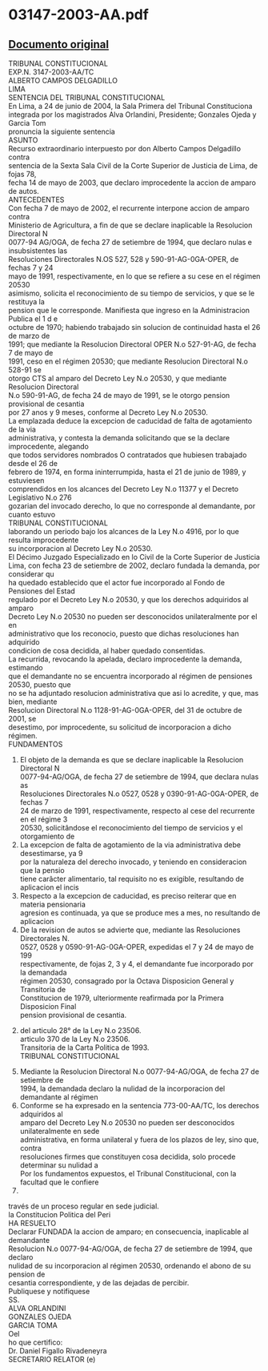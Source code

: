 
03147-2003-AA.pdf
=================
  
[Documento original](https://tc.gob.pe/jurisprudencia/2004/03147-2003-AA.pdf)  
---  
TRIBUNAL CONSTITUCIONAL  
EXP.N. 3147-2003-AA/TC  
ALBERTO CAMPOS DELGADILLO  
LIMA  
SENTENCIA DEL TRIBUNAL CONSTITUCIONAL  
En Lima, a 24 de junio de 2004, la Sala Primera del Tribunal Constituciona  
integrada por los magistrados Alva Orlandini, Presidente; Gonzales Ojeda y Garcia Tom  
pronuncia la siguiente sentencia  
ASUNTO  
Recurso extraordinario interpuesto por don Alberto Campos Delgadillo contra  
sentencia de la Sexta Sala Civil de la Corte Superior de Justicia de Lima, de fojas 78,  
fecha 14 de mayo de 2003, que declaro improcedente la accion de amparo de autos.  
ANTECEDENTES  
Con fecha 7 de mayo de 2002, el recurrente interpone accion de amparo contra  
Ministerio de Agricultura, a fin de que se declare inaplicable la Resolucion Directoral N  
0077-94 AG/OGA, de fecha 27 de setiembre de 1994, que declaro nulas e insubsistentes las  
Resoluciones Directorales N.OS 527, 528 y 590-91-AG-0GA-OPER, de fechas 7 y 24  
mayo de 1991, respectivamente, en lo que se refiere a su cese en el régimen 20530  
asimismo, solicita el reconocimiento de su tiempo de servicios, y que se le restituya la  
pension que le corresponde. Manifiesta que ingreso en la Administracion Publica el 1 d e  
octubre de 1970; habiendo trabajado sin solucion de continuidad hasta el 26 de marzo de  
1991; que mediante la Resolucion Directoral OPER N.o 527-91-AG, de fecha 7 de mayo de  
1991, ceso en el régimen 20530; que mediante Resolucion Directoral N.o 528-91 se  
otorgo CTS al amparo del Decreto Ley N.o 20530, y que mediante Resolucion Directoral  
N.o 590-91-AG, de fecha 24 de mayo de 1991, se le otorgo pension provisional de cesantia  
por 27 anos y 9 meses, conforme al Decreto Ley N.o 20530.  
La emplazada deduce la excepcion de caducidad de falta de agotamiento de la via  
administrativa, y contesta la demanda solicitando que se la declare improcedente, alegando  
que todos servidores nombrados O contratados que hubiesen trabajado desde el 26 de  
febrero de 1974, en forma ininterrumpida, hasta el 21 de junio de 1989, y estuviesen  
comprendidos en los alcances del Decreto Ley N.o 11377 y el Decreto Legislativo N.o 276  
gozarian del invocado derecho, lo que no corresponde al demandante, por cuanto estuvo  
TRIBUNAL CONSTITUCIONAL  
laborando un periodo bajo los alcances de la Ley N.o 4916, por lo que resulta improcedente  
su incorporacion al Decreto Ley N.o 20530.  
El Décimo Juzgado Especializado en lo Civil de la Corte Superior de Justicia  
Lima, con fecha 23 de setiembre de 2002, declaro fundada la demanda, por considerar qu  
ha quedado establecido que el actor fue incorporado al Fondo de Pensiones del Estad  
regulado por el Decreto Ley N.o 20530, y que los derechos adquiridos al amparo  
Decreto Ley N.o 20530 no pueden ser desconocidos unilateralmente por el en  
administrativo que los reconocio, puesto que dichas resoluciones han adquirido  
condicion de cosa decidida, al haber quedado consentidas.  
La recurrida, revocando la apelada, declaro improcedente la demanda, estimando  
que el demandante no se encuentra incorporado al régimen de pensiones 20530, puesto que  
no se ha adjuntado resolucion administrativa que asi lo acredite, y que, mas bien, mediante  
Resolucion Directoral N.o 1128-91-AG-0GA-OPER, del 31 de octubre de 2001, se  
desestimo, por improcedente, su solicitud de incorporacion a dicho régimen.  
FUNDAMENTOS  
1. El objeto de la demanda es que se declare inaplicable la Resolucion Directoral N  
0077-94-AG/OGA, de fecha 27 de setiembre de 1994, que declara nulas as  
Resoluciones Directorales N.o 0527, 0528 y 0390-91-AG-0GA-OPER, de fechas 7  
24 de marzo de 1991, respectivamente, respecto al cese del recurrente en el régime 3  
20530, solicitândose el reconocimiento del tiempo de servicios y el otorgamiento de  
2. La excepcion de falta de agotamiento de la via administrativa debe desestimarse, ya 9  
por la naturaleza del derecho invocado, y teniendo en consideracion que la pensio  
tiene carâcter alimentario, tal requisito no es exigible, resultando de aplicacion el incis  
3. Respecto a la excepcion de caducidad, es preciso reiterar que en materia pensionaria  
agresion es continuada, ya que se produce mes a mes, no resultando de aplicacion  
4. De la revision de autos se advierte que, mediante las Resoluciones Directorales N.  
0527, 0528 y 0590-91-AG-0GA-OPER, expedidas el 7 y 24 de mayo de 199  
respectivamente, de fojas 2, 3 y 4, el demandante fue incorporado por la demandada  
régimen 20530, consagrado por la Octava Disposicion General y Transitoria de  
Constitucion de 1979, ulteriormente reafirmada por la Primera Disposicion Final  
pension provisional de cesantia.  
2) del articulo 28° de la Ley N.o 23506.  
articulo 370 de la Ley N.o 23506.  
Transitoria de la Carta Politica de 1993.  
TRIBUNAL CONSTITUCIONAL  
5. Mediante la Resolucion Directoral N.o 0077-94-AG/OGA, de fecha 27 de setiembre de  
1994, la demandada declaro la nulidad de la incorporacion del demandante al régimen  
6. Conforme se ha expresado en la sentencia 773-00-AA/TC, los derechos adquiridos al  
amparo del Decreto Ley N.o 20530 no pueden ser desconocidos unilateralmente en sede  
administrativa, en forma unilateral y fuera de los plazos de ley, sino que, contra  
resoluciones firmes que constituyen cosa decidida, solo procede determinar su nulidad a  
Por los fundamentos expuestos, el Tribunal Constitucional, con la facultad que le confiere  
20530.  
través de un proceso regular en sede judicial.  
la Constitucion Politica del Peri  
HA RESUELTO  
Declarar FUNDADA la accion de amparo; en consecuencia, inaplicable al demandante  
Resolucion N.o 0077-94-AG/OGA, de fecha 27 de setiembre de 1994, que declaro  
nulidad de su incorporacion al régimen 20530, ordenando el abono de su pension de  
cesantia correspondiente, y de las dejadas de percibir.  
Publiquese y notifiquese  
SS.  
ALVA ORLANDINI  
GONZALES OJEDA  
GARCIA TOMA  
Oel  
ho que certifico:  
Dr. Daniel Figallo Rivadeneyra  
SECRETARIO RELATOR (e)